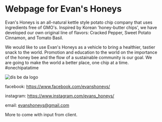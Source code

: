 # Webpage for Evan's Honeys

Evan's Honeys is an all-natural kettle style potato chip company that uses ingredients free of GMO's. Inspired by Korean 'honey-butter chips', we have developed our own original line of flavors: Cracked Pepper, Sweet Potato Cinnamon, and Tomato Basil.

We would like to use Evan's Honeys as a vehicle to bring a healthier, tastier snack to the world. Promotion and education to the world on the importance of the honey bee and the flow of a sustainable community is our goal. We are going to make the world a better place, one chip at a time. #onechipatatime

![dis be da logo](https://scontent-ort2-1.xx.fbcdn.net/v/t1.0-9/13118889_1618879335101595_2710484197253265908_n.jpg?_nc_cat=0&oh=2a70602e199541d4769022659d504665&oe=5C0FE5CF)

facebook: https://www.facebook.com/evanshoneys/

instagram: https://www.instagram.com/evans_honeys/

email: evanshoneys@gmail.com

More to come with input from client.